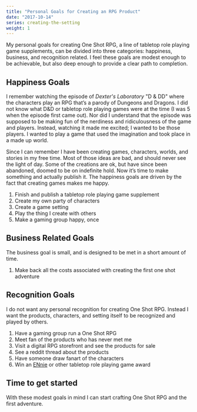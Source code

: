 ```yaml
---
title: "Personal Goals for Creating an RPG Product"
date: "2017-10-14"
series: creating-the-setting
weight: 1
---
```


My personal goals for creating One Shot RPG, a line of tabletop role playing game supplements, can be divided into three categories: happiness, business, and recognition related. I feel these goals are modest enough to be achievable, but also deep enough to provide a clear path to completion.<!--more-->

## Happiness Goals
I remember watching the episode of _Dexter's Laboratory_ "D & DD" where the characters play an RPG that’s a parody of Dungeons and Dragons. I did not know what D&D or tabletop role playing games were at the time (I was 5 when the episode first came out). Nor did I understand that the episode was supposed to be making fun of the nerdiness and ridiculousness of the game and players. Instead, watching it made me excited; I wanted to be those players. I wanted to play a game that used the imagination and took place in a made up world.

Since I can remember I have been creating games, characters, worlds, and stories in my free time. Most of those ideas are bad, and should never see the light of day. Some of the creations are ok, but have since been abandoned, doomed to be on indefinite hold. Now it’s time to make something and actually publish it. The happiness goals are driven by the fact that creating games makes me happy.

1. Finish and publish a tabletop role playing game supplement
1. Create my own party of characters
1. Create a game setting
1. Play the thing I create with others
1. Make a gaming group happy, once

## Business Related Goals
The business goal is small, and is designed to be met in a short amount of time.

1. Make back all the costs associated with creating the first one shot adventure

## Recognition Goals
I do not want any personal recognition for creating One Shot RPG. Instead I want the products, characters, and setting itself to be recognized and played by others.

1. Have a gaming group run a One Shot RPG
1. Meet fan of the products who has never met me
1. Visit a digital RPG storefront and see the products for sale
1. See a reddit thread about the products
1. Have someone draw fanart of the characters
1. Win an [ENnie](http://www.ennie-awards.com/blog/) or other tabletop role playing game award

## Time to get started
With these modest goals in mind I can start crafting One Shot RPG and the first adventure.
